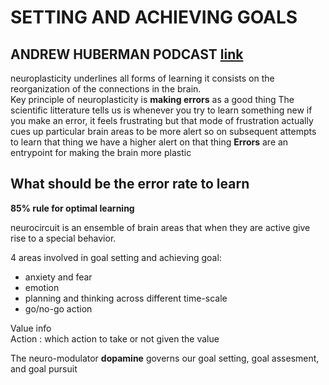 # SETTING AND ACHIEVING GOALS
## ANDREW HUBERMAN PODCAST [link](https://www.youtube.com/watch?v=t1F7EEGPQwo)

neuroplasticity underlines all forms of learning it consists on the reorganization of the connections
in the brain.  
Key principle of neuroplasticity is **making errors** as a good thing
The scientific litterature tells us is whenever you try to learn something new if you make
an error, it feels frustrating but that mode of frustration actually cues up particular brain
areas to be more alert so on subsequent attempts to learn that thing we have a higher alert on
that thing 
**Errors** are an entrypoint for making the brain more plastic

## What should be the error rate to learn

**85% rule for optimal learning**   

neurocircuit is an ensemble of brain areas that when they are active give rise to a special behavior.

4 areas involved in goal setting and achieving goal:
- anxiety and fear
- emotion
- planning and thinking across different time-scale
- go/no-go action

Value info \
Action : which action to take or not given the value

The neuro-modulator **dopamine** governs our goal setting, goal assesment, and goal pursuit